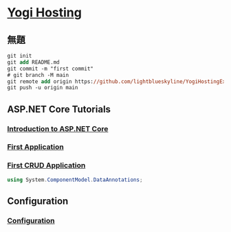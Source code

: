 # [Yogi Hosting](https://www.yogihosting.com/)

## 無題

```ps
git init
git add README.md
git commit -m "first commit"
# git branch -M main
git remote add origin https://github.com/lightblueskyline/YogiHostingExercise.git
git push -u origin main
```

## ASP.NET Core Tutorials

### [Introduction to ASP.NET Core](https://www.yogihosting.com/aspnet-core-introduction/)

### [First Application](https://www.yogihosting.com/aspnet-core-first-application/)

### [First CRUD Application](https://www.yogihosting.com/aspnet-core-first-crud-application/)

```csharp
using System.ComponentModel.DataAnnotations;
```

## Configuration

### [Configuration](https://www.yogihosting.com/aspnet-core-configurations/)
